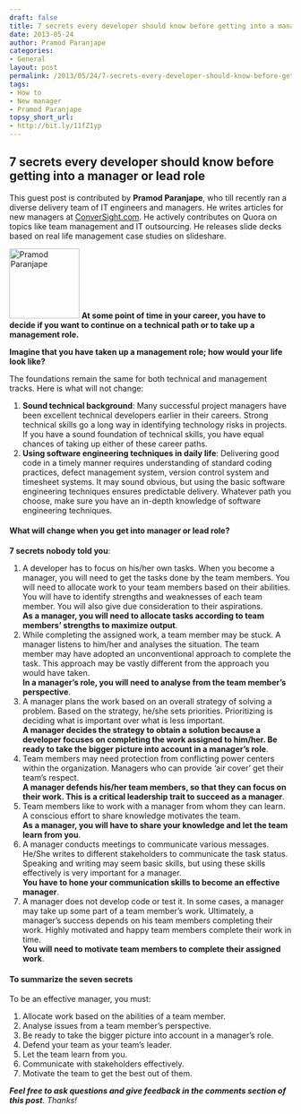 ```yaml
---
draft: false
title: 7 secrets every developer should know before getting into a manager or lead
date: 2013-05-24
author: Pramod Paranjape
categories:
- General
layout: post
permalink: /2013/05/24/7-secrets-every-developer-should-know-before-getting-into-a-manager-or-lead-role/
tags:
- How to
- New manager
- Pramod Paranjape
topsy_short_url:
- http://bit.ly/11fZ1yp
---
```


<div>
  <h2>
    7 secrets every developer should know before getting into a manager or lead role
  </h2>
  
  <p class="update">
    This guest post is contributed by <b>Pramod Paranjape</b>, who till recently ran a diverse delivery team of IT engineers and managers. He writes articles for new managers at <a href="http://conversight.com/">ConverSight.com</a>. He actively contributes on Quora on topics like team management and IT outsourcing. He releases slide decks based on real life management case studies on slideshare.
  </p>
  
  <p class="block">
    <img class="alignright" alt="Pramod Paranjape" src="http://rubylearning.com/images/pramodp.jpg" width="125" height="125" /> <strong><span class="drop_cap">A</span>t some point of time in your career, you have to decide if you want to continue on a technical path or to take up a management role. </strong>
  </p>
  
  <p class="block">
    <strong>Imagine that you have taken up a management role; how would your life look like?</strong>
  </p>
  
  <p>
    The foundations remain the same for both technical and management tracks. Here is what will not change:
  </p>
  
  <ol>
    <li>
      <b>Sound technical background</b>: Many successful project managers have been excellent technical developers earlier in their careers. Strong technical skills go a long way in identifying technology risks in projects. If you have a sound foundation of technical skills, you have equal chances of taking up either of these career paths.
    </li>
    <li>
      <b>Using software engineering techniques in daily life</b>: Delivering good code in a timely manner requires understanding of standard coding practices, defect management system, version control system and timesheet systems. It may sound obvious, but using the basic software engineering techniques ensures predictable delivery. Whatever path you choose, make sure you have an in-depth knowledge of software engineering techniques.
    </li>
  </ol>
  
  <h4>
    What will change when you get into manager or lead role?
  </h4>
  
  <p>
    <b>7 secrets nobody told you</b>:
  </p>
  
  <ol>
    <li>
      A developer has to focus on his/her own tasks. When you become a manager, you will need to get the tasks done by the team members. You will need to allocate work to your team members based on their abilities. You will have to identify strengths and weaknesses of each team member. You will also give due consideration to their aspirations.<br /> <b>As a manager, you will need to allocate tasks according to team members’ strengths to maximize output</b>.
    </li>
    <li>
      While completing the assigned work, a team member may be stuck. A manager listens to him/her and analyses the situation. The team member may have adopted an unconventional approach to complete the task. This approach may be vastly different from the approach you would have taken.<br /> <b>In a manager&#8217;s role, you will need to analyse from the team member&#8217;s perspective</b>.
    </li>
    <li>
      A manager plans the work based on an overall strategy of solving a problem. Based on the strategy, he/she sets priorities. Prioritizing is deciding what is important over what is less important.<br /> <b>A manager decides the strategy to obtain a solution because a developer focuses on completing the work assigned to him/her. Be ready to take the bigger picture into account in a manager’s role</b>.
    </li>
    <li>
      Team members may need protection from conflicting power centers within the organization. Managers who can provide ‘air cover’ get their team’s respect.<br /> <b>A manager defends his/her team members, so that they can focus on their work. This is a critical leadership trait to succeed as a manager</b>.
    </li>
    <li>
      Team members like to work with a manager from whom they can learn. A conscious effort to share knowledge motivates the team.<br /> <b>As a manager, you will have to share your knowledge and let the team learn from you</b>.
    </li>
    <li>
      A manager conducts meetings to communicate various messages. He/She writes to different stakeholders to communicate the task status. Speaking and writing may seem basic skills, but using these skills effectively is very important for a manager.<br /> <b>You have to hone your communication skills to become an effective manager</b>.
    </li>
    <li>
      A manager does not develop code or test it. In some cases, a manager may take up some part of a team member’s work. Ultimately, a manager’s success depends on his team members completing their work. Highly motivated and happy team members complete their work in time.<br /> <b>You will need to motivate team members to complete their assigned work</b>.
    </li>
  </ol>
  
  <h4>
    To summarize the seven secrets
  </h4>
  
  <p>
    To be an effective manager, you must:
  </p>
  
  <ol>
    <li>
      Allocate work based on the abilities of a team member.
    </li>
    <li>
      Analyse issues from a team member’s perspective.
    </li>
    <li>
      Be ready to take the bigger picture into account in a manager’s role.
    </li>
    <li>
      Defend your team as your team’s leader.
    </li>
    <li>
      Let the team learn from you.
    </li>
    <li>
      Communicate with stakeholders effectively.
    </li>
    <li>
      Motivate the team to get the best out of them.
    </li>
  </ol>
  
  <p>
    <em><b>Feel free to ask questions and give feedback in the comments section of this post</b>. Thanks!</em>
  </p>
</div>

